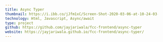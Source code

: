 ```yaml
---
title: Async Typer
thumbnail: https://i.ibb.co/jJfm1xC/Screen-Shot-2020-03-06-at-10-24-03-AM.png
technology: Html, Javascript, Async/await
type: project
github: https://github.com/jayjariwala/fcc-frontend/async-typer
website: https://jayjariwala.github.io/fcc-frontend/async-typer/
---
```

